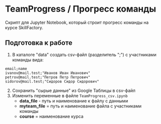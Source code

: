 # TeamProgress / Прогресс команды

Скрипт для Jupyter Notebook, который строит прогресс команды на курсе SkillFactory.

## Подготовка к работе
  
  1. В каталоге "data" создать csv-файл (разделитель ";") с участниками команды вида:
  ```
  email;name
  ivanov@mail.test;"Иванов Иван Иванович"
  petrov@mail.test;"Петров Петр Петрович"
  sidorov@mail.test;"Сидоров Сидор Сидорович"
  ```  
  2. Сохранить "сырые данные" из Google Таблицы в csv-файл
  3. Изменить переменные в файле `TeamProgress_csv.ipynb`
		* __data_file__ - путь и наименование к файлу с данными
		* __myteam_file__ = путь и наименование файла с участниками команды
		* __course__ = наименование курса

